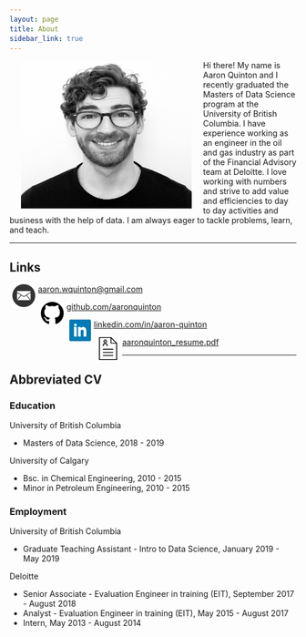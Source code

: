 ```yaml
---
layout: page
title: About
sidebar_link: true
---
```


<div style="float: left">
    <img style = "padding: 0 20px" src="https://raw.githubusercontent.com/aaronquinton/aaronquinton.github.io/master/_screenshots/headshot.png" alt="Image" height="260" width="300">
</div>

Hi there! My name is Aaron Quinton and I recently graduated the Masters of Data Science program at the University of British Columbia. I have experience working as an engineer in the oil and gas industry as part of the Financial Advisory team at Deloitte. I love working with numbers and strive to add value and efficiencies to day to day activities and business with the help of data. I am always eager to tackle problems, learn, and teach.  

---
## Links

<div style="float: left">
    <img style = "padding: 0 5px" src="https://raw.githubusercontent.com/aaronquinton/aaronquinton.github.io/master/_screenshots/envelope-square-solid.png" alt="Image" width="40">
</div>

[aaron.wquinton@gmail.com](mailto:aaron.wquinton@gmail.com)

<div style="float: left">
    <img style = "padding: 0 5px" src="https://raw.githubusercontent.com/aaronquinton/aaronquinton.github.io/master/_screenshots/github-logo.png" alt="Image" width="40">
</div>

[github.com/aaronquinton](https://github.com/aaronquinton)

<div style="float: left">
    <img style = "padding: 0 5px" src="https://raw.githubusercontent.com/aaronquinton/aaronquinton.github.io/master/_screenshots/linkedin-brands.png" alt="Image" width="38">
</div>

[linkedin.com/in/aaron-quinton](https://www.linkedin.com/in/aaron-quinton)

<div style="float: left">
    <img style = "padding: 0 5px" src="https://raw.githubusercontent.com/aaronquinton/aaronquinton.github.io/master/_screenshots/resume.png" alt="Image" width="40">
</div>

[aaronquinton_resume.pdf](https://drive.google.com/file/d/1sx5N9bmrOcbbr-VvTscKJWalKhL8eMEB/view?usp=sharing)

---

## Abbreviated CV

### Education

University of British Columbia  
- Masters of Data Science,  2018 - 2019

University of Calgary  
- Bsc. in Chemical Engineering, 2010 - 2015
- Minor in Petroleum Engineering, 2010 - 2015

### Employment

University of British Columbia
- Graduate Teaching Assistant - Intro to Data Science, January 2019 - May 2019

Deloitte
- Senior Associate - Evaluation Engineer in training (EIT), September 2017 - August 2018
- Analyst - Evaluation Engineer in training (EIT), May 2015 - August 2017
- Intern, May 2013 - August 2014
